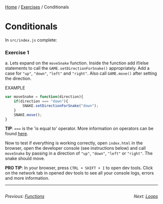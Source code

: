 [Home](../README.md) / [Exercises](./) / Conditionals

# Conditionals

In `src/index.js` complete:

### Exercise 1

a. Lets expand on the `moveSnake` function. Inside the function add if/else statements to call the `GAME.setDirectionForSnake()` appropriately. Add a case for `"up"`, `"down"`, `"left"` and `"right"`. Also call `GAME.move()` after setting the direction.

EXAMPLE
```javascript
var moveSnake = function(direction){
    if(direction === "down"){
        SNAKE.setDirectionForSnake("down");
    }
    SNAKE.move();
}
```

**TIP**: `===` is the 'is equal to' operator. More information on operators can be found [here](https://www.javascript.com/learn/operators).

Now to test if everything is working correctly, open `index.html` in the browser, open the developer console (see instructions below) and call `moveSnake` by passing in a direction of `"up"`, `"down"`, `"left"` or `"right"`. The snake should move.

**PRO TIP**: In your browser, press `CTRL + SHIFT + I` to open dev tools. Click on the network tab in opened dev tools to see all your console logs, errors and more information.


---

<div style="overflow:auto">

<div style="float: left">

<i>Previous: <a href="./2%20Functions.md">Functions</a></i>


</div>

<div style="float: right">

<i>Next: <a href="./4%20Loops.md">Loops</a></i>


</div>
</div>


